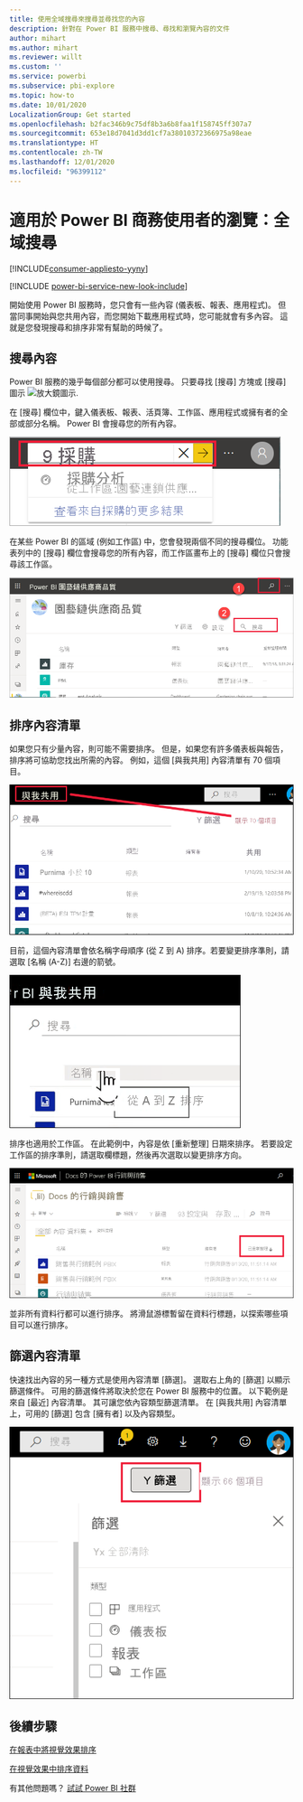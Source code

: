 ```yaml
---
title: 使用全域搜尋來搜尋並尋找您的內容
description: 針對在 Power BI 服務中搜尋、尋找和瀏覽內容的文件
author: mihart
ms.author: mihart
ms.reviewer: willt
ms.custom: ''
ms.service: powerbi
ms.subservice: pbi-explore
ms.topic: how-to
ms.date: 10/01/2020
LocalizationGroup: Get started
ms.openlocfilehash: b2fac346b9c75df8b3a6b8faa1f158745ff307a7
ms.sourcegitcommit: 653e18d7041d3dd1cf7a38010372366975a98eae
ms.translationtype: HT
ms.contentlocale: zh-TW
ms.lasthandoff: 12/01/2020
ms.locfileid: "96399112"
---
```

# <a name="navigation-for-power-bi-business-users-global-search"></a>適用於 Power BI 商務使用者的瀏覽：全域搜尋

[!INCLUDE[consumer-appliesto-yyny](../includes/consumer-appliesto-yyny.md)]

[!INCLUDE [power-bi-service-new-look-include](../includes/power-bi-service-new-look-include.md)]


開始使用 Power BI 服務時，您只會有一些內容 (儀表板、報表、應用程式)。 但當同事開始與您共用內容，而您開始下載應用程式時，您可能就會有多內容。 這就是您發現搜尋和排序非常有幫助的時候了。

## <a name="searching-for-content"></a>搜尋內容
 Power BI 服務的幾乎每個部分都可以使用搜尋。 只要尋找 [搜尋] 方塊或 [搜尋] 圖示 ![放大鏡圖示](./media/end-user-search-sort/power-bi-search-icon.png).

 在 [搜尋] 欄位中，鍵入儀表板、報表、活頁簿、工作區、應用程式或擁有者的全部或部分名稱。 Power BI 會搜尋您的所有內容。 

 ![螢幕擷取畫面顯示已輸入「採購」一詞的搜尋欄位。](./media/end-user-search-sort/power-bi-search-field.png) 

 在某些 Power BI 的區域 (例如工作區) 中，您會發現兩個不同的搜尋欄位。 功能表列中的 [搜尋] 欄位會搜尋您的所有內容，而工作區畫布上的 [搜尋] 欄位只會搜尋該工作區。

 ![在工作區內搜尋](./media/end-user-search-sort/power-bi-search-fields.png) 

## <a name="sorting-content-lists"></a>排序內容清單

如果您只有少量內容，則可能不需要排序。  但是，如果您有許多儀表板與報告，排序將可協助您找出所需的內容。 例如，這個 [與我共用] 內容清單有 70 個項目。 

![[與我共用] 內容清單](./media/end-user-search-sort/power-bi-a-to-z.png)

目前，這個內容清單會依名稱字母順序 (從 Z 到 A) 排序。若要變更排序準則，請選取 [名稱 (A-Z)] 右邊的箭號。

![[排序] 下拉式功能表](./media/end-user-search-sort/power-bi-sort-z-to-a.png)


排序也適用於工作區。 在此範例中，內容是依 [重新整理] 日期來排序。 若要設定工作區的排序準則，請選取欄標題，然後再次選取以變更排序方向。 


![搜尋報表](./media/end-user-search-sort/power-bi-refreshed.png)

並非所有資料行都可以進行排序。 將滑鼠游標暫留在資料行標題，以探索哪些項目可以進行排序。

## <a name="filtering-content-lists"></a>篩選內容清單
快速找出內容的另一種方式是使用內容清單 [篩選]。 選取右上角的 [篩選] 以顯示篩選條件。 可用的篩選條件將取決於您在 Power BI 服務中的位置。  以下範例是來自 [最近] 內容清單。  其可讓您依內容類型篩選清單。  在 [與我共用] 內容清單上，可用的 [篩選] 包含 [擁有者] 以及內容類型。

![內容清單上的篩選螢幕擷取畫面。](./media/end-user-search-sort/power-bi-sort-filters.png)


## <a name="next-steps"></a>後續步驟
[在報表中將視覺效果排序](end-user-change-sort.md)

[在視覺效果中排序資料](end-user-change-sort.md)

有其他問題嗎？ [試試 Power BI 社群](https://community.powerbi.com/)
